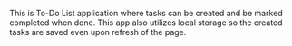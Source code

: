 This is To-Do List application where tasks can be created and be marked completed when done. This app also utilizes local storage so the created tasks are saved even upon refresh of the page.